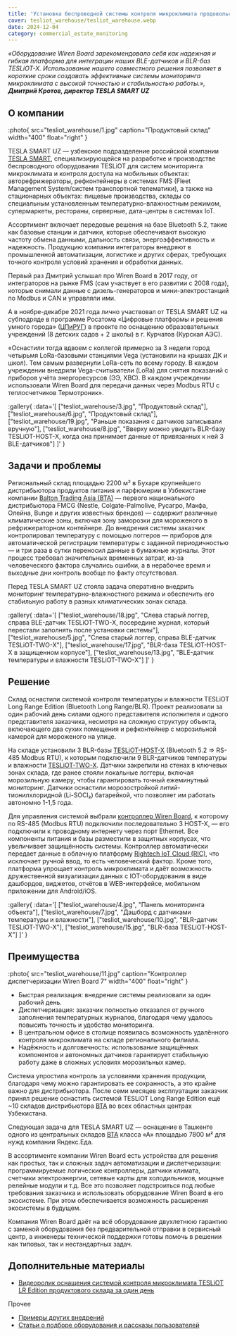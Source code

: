 ```yaml
---
title: 'Установка беспроводной системы контроля микроклимата продовольственного склада за один день'
cover: tesliot_warehouse/tesliot_warehouse.webp
date: 2024-12-04
category: commercial_estate_monitoring
---
```


_«Оборудование Wiren Board зарекомендовало себя как надежная и гибкая платформа для интеграции наших BLE-датчиков и BLR-баз TESLiOT-X. Использование нашего совместного решения позволяет в короткие сроки создавать эффективные системы мониторинга микроклимата с высокой точностью и стабильностью работы.», **Дмитрий Кротов, директор TESLA SMART UZ**_

## О компании

:photo{
    src="tesliot_warehouse/1.jpg"
    caption="Продуктовый склад"
    width="400"
    float="right"
}

TESLA SMART UZ — узбекское подразделение российской компании [TESLA SMART](https://www.tesliot.com/), специализирующейся на разработке и производстве беспроводного оборудования TESLiOT для систем мониторинга микроклимата и контроля доступа на мобильных объектах: авторефрижераторы, рефконтейнеры в системах FMS (Fleet Management System/систем транспортной телематики), а также на стационарных объектах: пищевые производства, склады со специальным установленным температурно-влажностным режимом, супермаркеты, рестораны, серверные, дата-центры в системах IoT.  

Ассортимент включает передовые решения на базе Bluetooth 5.2, такие как базовые станции и датчики, которые обеспечивают высокую частоту обмена данными, дальность связи, энергоэффективность и надежность. Продукцию компании интеграторы внедряют в промышленной автоматизации, логистике и других сферах, требующих точного контроля условий хранения и обработки данных.  

Первый раз Дмитрий услышал про Wiren Board в 2017 году, от интеграторов на рынке FMS (сам участвует в его развитии с 2008 года), которые снимали данные с дизель-генераторов и мини-электростанций по Modbus и CAN и управляли ими.   

А в ноябре-декабре 2021 года лично участвовал от TESLA SMART UZ на субподряде в программе Росатома «Цифровые платформы и решения умного города» ([ЦПиРУГ](https://www.rusatom-utilities.ru/)) в проекте по оснащению образовательных учреждений (8 детских садов \+ 2 школы) в г. Курчатов (Курская АЭС).  

«Оснастили тогда вдвоем с коллегой примерно за 3 недели город четырьмя LoRa-базовыми станциями Vega (установили на крышах ДК и школ). Тем самым развернули LoRa-сеть по всему городу. В каждом учреждении внедрили Vega-считыватели (LoRa) для снятия показаний с приборов учёта энергоресурсов (ЭЭ, ХВС). В каждом учреждении использовали Wiren Board для передачи данных через Modbus RTU с теплосчетчиков Термотроник».

:gallery{
    :data='[
        ["tesliot_warehouse/3.jpg", "Продуктовый склад"],
        ["tesliot_warehouse/6.jpg", "Продуктовый склад"],
        ["tesliot_warehouse/19.jpg", "Раньше показания с датчиков записывали вручную"],
        ["tesliot_warehouse/8.jpg", "Вверху можно увидеть BLR-базу TESLiOT-HOST-X, когда она принимает данные от привязанных к ней 3 BLE-датчиков"]
    ]'
}


## Задачи и проблемы

Региональный склад площадью 2200 м² в Бухаре крупнейшего дистрибьютора продуктов питания и парфюмерии в Узбекистане компании [Balton Trading Asia (BTA)](https://www.balton.uz/) — первого национального дистрибьютора FMCG (Nestle, Colgate-Palmolive, Русагро, Макфа, Олейна, Bunge и других известных брендов) — содержит различные климатические зоны, включая зону заморозки для мороженого в рефрижераторном контейнере. До внедрения системы заказчик контролировал температуру с помощью логгеров — приборов для автоматической регистрации температуры с заданной периодичностью —  и три раза в сутки переносил данные в бумажные журналы. Этот процесс требовал значительных временных затрат, из\-за человеческого фактора случались ошибки, а в нерабочее время и выходные дни контроль вообще по факту отсутствовал.  

Перед TESLA SMART UZ стояла задача оперативно внедрить мониторинг температурно-влажностного режима и обеспечить его стабильную работу в разных климатических зонах склада.

:gallery{
    :data='[
        ["tesliot_warehouse/18.jpg", "Слева старый логгер, справа BLE-датчик TESLiOT-TWO-X, посередине журнал, который перестали заполнять после установки системы"],
        ["tesliot_warehouse/5.jpg", "Слева старый логгер, справа BLE-датчик TESLiOT-TWO-X"],
        ["tesliot_warehouse/17.jpg", "BLR-база TESLiOT-HOST-X в защищенном корпусе"],
        ["tesliot_warehouse/13.jpg", "BLE-датчик температуры и влажности TESLiOT-TWO-X"]
    ]'
}

## Решение

Склад оснастили системой контроля температуры и влажности TESLiOT Long Range Edition (Bluetooth Long Range/BLR). Проект реализовали за один рабочий день силами одного представителя исполнителя и одного представителя заказчика, несмотря на сложную структуру объекта, включающего два сухих помещения и рефконтейнер с морозильной камерой для мороженого на улице.  

На складе установили 3 BLR-базы [TESLiOT-HOST-X](https://www.tesliot.com/product-page/tesliot-host-x) (Bluetooth 5.2 \=\> RS-485 Modbus RTU), к которым подключили 9 BLR-датчиков температуры и влажности [TESLiOT-TWO-X](https://www.tesliot.com/product-page/tesliot-two-x-3-in-1). Датчики закрепили на стенах в ключевых зонах склада, где ранее стояли локальные логгеры, включая морозильную камеру, чтобы гарантировать точный ежеминутный мониторинг. Датчики оснастили морозостройкой литий-тионилхлоридной (Li-SOCl₂) батарейкой, что позволяет им работать автономно 1-1,5 года.  

Для управления системой выбрали [контроллер Wiren Board](https://wirenboard.com/ru/catalog/kontrollery/), к которому по RS-485 (Modbus RTU) подключили последовательно 3 HOST-X, — его подключили к проводному интернету через порт Ethernet. Все компоненты питания и базы разместили в защитных корпусах, что увеличивает защищённость системы. Контроллер автоматически передает данные в облачную платформу [Rightech IoT Cloud (RIC)](https://rightech.io/ru/catalog/tesla-smart), что исключает ручной ввод, то есть человеческий фактор. Кроме того, платформа упрощает контроль микроклимата и даёт возможность дружественной визуализации данных с IOT-оборудования в виде дашбордов, виджетов, отчётов в WEB-интерфейсе, мобильном приложении для Android/iOS.

:gallery{
    :data='[
        ["tesliot_warehouse/4.jpg", "Панель мониторинга объекта"],
        ["tesliot_warehouse/7.jpg", "Дашборд с датчиками температуры и влажности"],
        ["tesliot_warehouse/10.jpg", "BLR-датчик TESLiOT-TWO-X"],
        ["tesliot_warehouse/15.jpg", "BLR-база TESLiOT-HOST-X"]
    ]'
}

## Преимущества

:photo{
    src="tesliot_warehouse/11.jpg"
    caption="Контроллер диспетчеризации Wiren Board 7"
    width="400"
    float="right"
}

* Быстрая реализация: внедрение системы реализовали за один рабочий день.  
* Диспетчеризация: заказчик полностью отказался от ручного заполнения температурных журналов, благодаря чему удалось повысить точность и удобство мониторинга.  
* В центральном офисе в столице появилась возможность удалённого контроля микроклимата на складе регионального филиала.  
* Надёжность и долговечность: использование защищённых компонентов и автономных датчиков гарантирует стабильную работу даже в сложных условиях морозильных камер.

Система упростила контроль за условиями хранения продукции,  благодаря чему можно гарантировать ее сохранность, а это крайне важно для дистрибьютора. После семи месяцев эксплуатации заказчик принял решение оснастить системой TESLiOT Long Range Edition ещё \~10 складов дистрибьютора [BTA](https://www.balton.uz/) во всех областных центрах Узбекистана.  

Следующая задача для TESLA SMART UZ — оснащение в Ташкенте одного из центральных складов [BTA](https://www.balton.uz/) класса «А» площадью 7800 м² для нужд компании Яндекс.Еда.  

В ассортименте компании Wiren Board есть устройства для решения как простых, так и сложных задач автоматизации и диспетчеризации: программируемые логические контроллеры, датчики климата, счетчики электроэнергии, сетевые карты для холодильников, мощные релейные модули и т.д. Все это позволяет подстроиться под любые требования заказчика и использовать оборудование Wiren Board в его экосистеме. При этом обеспечивается возможность расширения экосистемы в будущем.

Компания Wiren Board даёт на всё оборудование двухлетнюю гарантию с заменой оборудования без предварительной отправки в сервисный центр, а инженеры технической поддержки готовы помочь в решении как типовых, так и нестандартных задач.

## Дополнительные материалы

- [Видеоролик оснащения системой контроля микроклимата TESLiOT LR Edition продуктового склада за один день](https://www.youtube.com/watch?v=0-2IRnvj5rE)

Прочее

- [Примеры других внедрений](../solutions/)
- [Статьи о подборе оборудования и рассказы пользователей](../articles)
